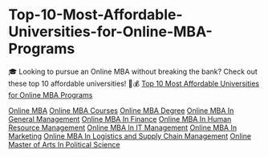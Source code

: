 # Top-10-Most-Affordable-Universities-for-Online-MBA-Programs
🎓 Looking to pursue an Online MBA without breaking the bank? Check out these top 10 affordable universities! 💼💰
<a href="https://onlinembadegree.in/online-mba-programs/">Top 10 Most Affordable Universities for Online MBA Programs</a>

<a href="https://onlinembadegree.in/">Online MBA</a>
<a href="https://onlinembadegree.in/online-mba-courses/">Online MBA Courses</a>
<a href="https://onlinembadegree.in/online-mba/">Online MBA Degree</a>
<a href="https://onlinembadegree.in/online-mba-in-general-management/">Online MBA In General Management</a>
<a href="https://onlinembadegree.in/online-mba-in-finance/">Online MBA In Finance</a>
<a href="https://onlinembadegree.in/online-mba-in-human-resource-management/">Online MBA In Human Resource Management</a>
<a href="https://onlinembadegree.in/online-mba-in-information-technology-management/">Online MBA In IT Management</a>
<a href="https://onlinembadegree.in/online-mba-in-marketing/">Online MBA In Marketing</a>
<a href="https://onlinembadegree.in/online-mba-in-logistics-and-supply-chain-management/">Online MBA In Logistics and Supply Chain Management</a>
<a href="https://onlinembadegree.in/online-master-of-arts-in-political-science/">Online Master of Arts In Political Science</a>

